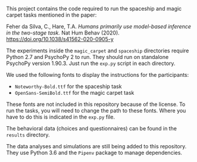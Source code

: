 This project contains the code required to run the spaceship and magic carpet
tasks mentioned in the paper:

Feher da Silva, C., Hare, T.A.
*Humans primarily use model-based inference in the two-stage task.*
Nat Hum Behav (2020). https://doi.org/10.1038/s41562-020-0905-y

The experiments inside the `magic_carpet` and `spaceship` directories
require Python 2.7 and PsychoPy 2 to run.
They should run on standalone PsychoPy version 1.90.3.
Just run the `exp.py` script in each directory.

We used the following fonts to display the instructions for the participants:
* `Noteworthy-Bold.ttf` for the spaceship task
* `OpenSans-SemiBold.ttf` for the magic carpet task

These fonts are not included in this repository because of the license.
To run the tasks, you will need to change the path to these fonts.
Where you have to do this is indicated in the `exp.py` file.

The behavioral data (choices and questionnaires) can be found in the `results`
directory.

The data analyses and simulations are still being added to this repository.
They use Python 3.6 and the `Pipenv` package to manage dependencies.